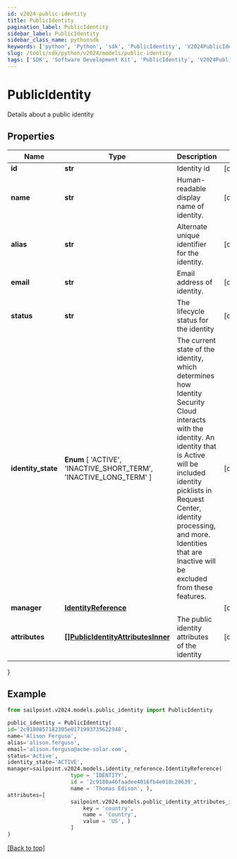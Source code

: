 ```yaml
---
id: v2024-public-identity
title: PublicIdentity
pagination_label: PublicIdentity
sidebar_label: PublicIdentity
sidebar_class_name: pythonsdk
keywords: ['python', 'Python', 'sdk', 'PublicIdentity', 'V2024PublicIdentity'] 
slug: /tools/sdk/python/v2024/models/public-identity
tags: ['SDK', 'Software Development Kit', 'PublicIdentity', 'V2024PublicIdentity']
---
```


# PublicIdentity

Details about a public identity

## Properties

Name | Type | Description | Notes
------------ | ------------- | ------------- | -------------
**id** | **str** | Identity id | [optional] 
**name** | **str** | Human-readable display name of identity. | [optional] 
**alias** | **str** | Alternate unique identifier for the identity. | [optional] 
**email** | **str** | Email address of identity. | [optional] 
**status** | **str** | The lifecycle status for the identity | [optional] 
**identity_state** |  **Enum** [  'ACTIVE',    'INACTIVE_SHORT_TERM',    'INACTIVE_LONG_TERM' ] | The current state of the identity, which determines how Identity Security Cloud interacts with the identity. An identity that is Active will be included identity picklists in Request Center, identity processing, and more. Identities that are Inactive will be excluded from these features.  | [optional] 
**manager** | [**IdentityReference**](identity-reference) |  | [optional] 
**attributes** | [**[]PublicIdentityAttributesInner**](public-identity-attributes-inner) | The public identity attributes of the identity | [optional] 
}

## Example

```python
from sailpoint.v2024.models.public_identity import PublicIdentity

public_identity = PublicIdentity(
id='2c9180857182305e0171993735622948',
name='Alison Ferguso',
alias='alison.ferguso',
email='alison.ferguso@acme-solar.com',
status='Active',
identity_state='ACTIVE',
manager=sailpoint.v2024.models.identity_reference.IdentityReference(
                    type = 'IDENTITY', 
                    id = '2c9180a46faadee4016fb4e018c20639', 
                    name = 'Thomas Edison', ),
attributes=[
                    sailpoint.v2024.models.public_identity_attributes_inner.PublicIdentity_attributes_inner(
                        key = 'country', 
                        name = 'Country', 
                        value = 'US', )
                    ]
)

```
[[Back to top]](#) 

